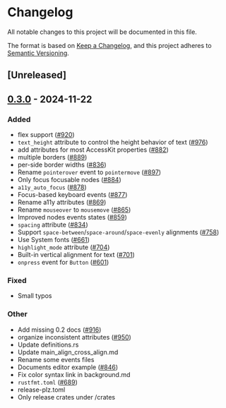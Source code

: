# Changelog

All notable changes to this project will be documented in this file.

The format is based on [Keep a Changelog](https://keepachangelog.com/en/1.0.0/),
and this project adheres to [Semantic Versioning](https://semver.org/spec/v2.0.0.html).

## [Unreleased]

## [0.3.0](https://github.com/marc2332/freya/compare/freya-elements-v0.2.0...freya-elements-v0.3.0) - 2024-11-22

### Added

- flex support ([#920](https://github.com/marc2332/freya/pull/920))
- `text_height` attribute to control the height behavior of text ([#976](https://github.com/marc2332/freya/pull/976))
- add attributes for most AccessKit properties ([#882](https://github.com/marc2332/freya/pull/882))
- multiple borders ([#889](https://github.com/marc2332/freya/pull/889))
- per-side border widths ([#836](https://github.com/marc2332/freya/pull/836))
- Rename `pointerover` event to `pointermove` ([#897](https://github.com/marc2332/freya/pull/897))
- Only focus focusable nodes ([#884](https://github.com/marc2332/freya/pull/884))
- `a11y_auto_focus` ([#878](https://github.com/marc2332/freya/pull/878))
- Focus-based keyboard events ([#877](https://github.com/marc2332/freya/pull/877))
- Rename a11y attributes ([#869](https://github.com/marc2332/freya/pull/869))
- Rename `mouseover` to `mousemove` ([#865](https://github.com/marc2332/freya/pull/865))
- Improved nodes events states ([#859](https://github.com/marc2332/freya/pull/859))
- `spacing` attribute ([#834](https://github.com/marc2332/freya/pull/834))
- Support `space-between`/`space-around`/`space-evenly` alignments ([#758](https://github.com/marc2332/freya/pull/758))
- Use System fonts ([#661](https://github.com/marc2332/freya/pull/661))
- `highlight_mode` attribute ([#704](https://github.com/marc2332/freya/pull/704))
- Built-in vertical alignment for text ([#701](https://github.com/marc2332/freya/pull/701))
- `onpress` event for `Button` ([#601](https://github.com/marc2332/freya/pull/601))

### Fixed

- Small typos

### Other

- Add missing 0.2 docs ([#916](https://github.com/marc2332/freya/pull/916))
- organize inconsistent attributes ([#950](https://github.com/marc2332/freya/pull/950))
- Update definitions.rs
- Update main_align_cross_align.md
- Rename some events files
- Documents editor example ([#846](https://github.com/marc2332/freya/pull/846))
- Fix color syntax link in background.md
- `rustfmt.toml` ([#689](https://github.com/marc2332/freya/pull/689))
- release-plz.toml
- Only release crates under /crates
